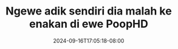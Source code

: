 --- 
title: "Ngewe adik sendiri dia malah ke enakan di ewe  PoopHD"
description: "nonton   Ngewe adik sendiri dia malah ke enakan di ewe  PoopHD      "
date: 2024-09-16T17:05:18-08:00
file_code: "0kl7oatet3cr"
draft: false
cover: "k7kblwjwwxgfl9wl.jpg"
tags: ["Ngewe", "adik", "sendiri", "dia", "malah", "enakan", "ewe", "PoopHD", "bokep-indo", "bokep-viral", "bokep-ig"]
length: 148
fld_id: "1392265"
foldername: "adiksendiri"
categories: ["adiksendiri"]
views: 185
---